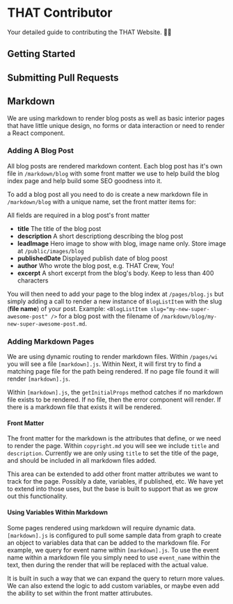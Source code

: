 # THAT Contributor

Your detailed guide to contributing the THAT Website. 🌲🌲

## Getting Started

## Submitting Pull Requests

## Markdown

We are using markdown to render blog posts as well as basic interior pages that have little unique design, no forms or data interaction or need to render a React component.

### Adding A Blog Post

All blog posts are rendered markdown content. Each blog post has it's own file in `/markdown/blog` with some front matter we use to help build the blog index page and help build some SEO goodness into it.

To add a blog post all you need to do is create a new markdown file in `/markdown/blog` with a unique name, set the front matter items for:

All fields are required in a blog post's front matter

- **title** The title of the blog post
- **description** A short descriptiong describing the blog post
- **leadImage** Hero image to show with blog, image name only. Store image at `/public/images/blog`
- **publishedDate** Displayed publish date of blog poost
- **author** Who wrote the blog post, e.g. THAT Crew, You!
- **excerpt** A short excerpt from the blog's body. Keep to less than 400 characters

You will then need to add your page to the blog index at `/pages/blog.js` but simply adding a call to render a new instance of `BlogListItem` with the slug (**file name**) of your post. Example: `<BlogListItem slug="my-new-super-awesome-post" />` for a blog post with the filename of `/markdown/blog/my-new-super-awesome-post.md`.

### Adding Markdown Pages

We are using dynamic routing to render markdown files. Within `/pages/wi` you will see a file `[markdown].js`. Within Next, it will first try to find a matching page file for the path being rendered. If no page file found it will render `[markdown].js`.

Within `[markdown].js`, the `getInitialProps` method catches if no markdown file exists to be rendered. If no file, then the error component will render. If there is a markdown file that exists it will be rendered.

#### Front Matter

The front matter for the markdown is the attributes that define, or we need to render the page. Within `copyright.md` you will see we include `title` and `description`. Currently we are only using `title` to set the title of the page, and should be included in all markdown files added.

This area can be extended to add other front matter attributes we want to track for the page. Possibly a date, variables, if published, etc. We have yet to extend into those uses, but the base is built to support that as we grow out this functionality.

#### Using Variables Within Markdown

Some pages rendered using markdown will require dynamic data. `[markdown].js` is configured to pull some sample data from graph to create an object to variables data that can be added to the markdown file. For example, we query for event name within `[markdown].js`. To use the event name within a markdown file you simply need to use `event_name` within the text, then during the render that will be replaced with the actual value.

It is built in such a way that we can expand the query to return more values. We can also extend the logic to add custom variables, or maybe even add the ability to set within the front matter attirubutes.
